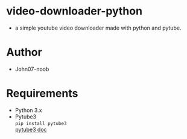 # video-downloader-python
* a simple youtube video downloader made with python and pytube.
# Author
* John07-noob
# Requirements
* Python 3.x
* Pytube3<br/>
```pip install pytube3```<br/>
[pytube3 doc](https://python-pytube.readthedocs.io/en/latest/)
